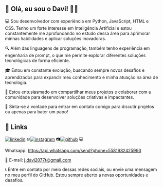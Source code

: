 ## 👋 Olá, eu sou o Davi! 🙋‍♂

💻 Sou desenvolvedor com experiência em Python, JavaScript, HTML e CSS. Tenho um forte interesse em Inteligência Artificial e estou constantemente me aprofundando no estudo dessa área para aprimorar minhas habilidades e aplicar soluções inovadoras.

🔍 Além das linguagens de programação, também tenho experiência em engenharia de prompt, o que me permite explorar diferentes soluções tecnológicas de forma eficiente.

🎓 Estou em constante evolução, buscando sempre novos desafios e aprendizados para expandir meu conhecimento e minha atuação na área de tecnologia.

🚀 Estou entusiasmado em compartilhar meus projetos e colaborar com a comunidade para desenvolver soluções criativas e impactantes.

📧 Sinta-se à vontade para entrar em contato comigo para discutir projetos ou apenas para bater um papo!
## 🔗 Links 

[![linkedin](https://img.shields.io/badge/linkedin-0A66C2?style=for-the-badge&logo=linkedin&logoColor=white)](https://www.linkedin.com/in/jos%C3%A9-davi-779356240) 🌐[![instagram](https://img.shields.io/badge/instagram-E4405F?style=for-the-badge&logo=instagram&logoColor=white)](https://instagram.com/davi_dg_21?igshid=ZDdkNTZiNTM=) 📷[![github](https://img.shields.io/badge/github-181717?style=for-the-badge&logo=github&logoColor=white)](https://github.com/J-Davi2) 💻

Whatsapp: https://api.whatsapp.com/send?phone=5581982425993

📧 E-mail: j.davi2077t@gmail.com

📞 Entre em contato por meio dessas redes sociais, ou envie uma mensagem no meu perfil do GitHub. Estou sempre aberto a novas oportunidades e desafios. 
